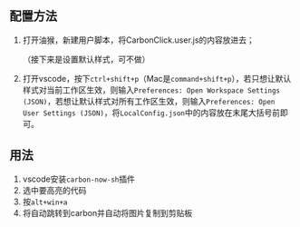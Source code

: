 ## 配置方法

1. 打开油猴，新建用户脚本，将CarbonClick.user.js的内容放进去；

   （接下来是设置默认样式，可不做）

2. 打开vscode，按下`ctrl+shift+p`（Mac是`command+shift+p`），若只想让默认样式对当前工作区生效，则输入`Preferences: Open Workspace Settings (JSON)`，若想让默认样式对所有工作区生效，则输入`Preferences: Open User Settings (JSON)`，将`LocalConfig.json`中的内容放在末尾大括号前即可。



## 用法

1. vscode安装`carbon-now-sh`插件
2. 选中要高亮的代码
3. 按`alt+win+a`
4. 将自动跳转到carbon并自动将图片复制到剪贴板